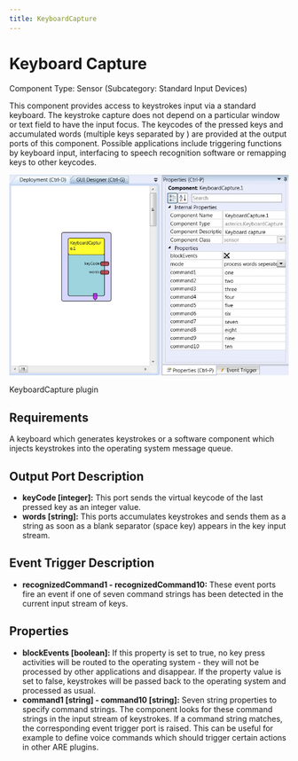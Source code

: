 ```yaml
---
title: KeyboardCapture
---
```


# Keyboard Capture

Component Type: Sensor (Subcategory: Standard Input Devices)

This component provides access to keystrokes input via a standard keyboard. The keystroke capture does not depend on a particular window or text field to have the input focus. The keycodes of the pressed keys and accumulated words (multiple keys separated by ) are provided at the output ports of this component. Possible applications include triggering functions by keyboard input, interfacing to speech recognition software or remapping keys to other keycodes.

![Screenshot: KeyboardCapture plugin](img/keyboardcapture.jpg "Screenshot: KeyboardCapture plugin")

KeyboardCapture plugin

## Requirements

A keyboard which generates keystrokes or a software component which injects keystrokes into the operating system message queue.

## Output Port Description

*   **keyCode \[integer\]:** This port sends the virtual keycode of the last pressed key as an integer value.
*   **words \[string\]:** This ports accumulates keystrokes and sends them as a string as soon as a blank separator (space key) appears in the key input stream.

## Event Trigger Description

*   **recognizedCommand1 - recognizedCommand10:** These event ports fire an event if one of seven command strings has been detected in the current input stream of keys.

## Properties

*   **blockEvents \[boolean\]:** If this property is set to true, no key press activities will be routed to the operating system - they will not be processed by other applications and disappear. If the property value is set to false, keystrokes will be passed back to the operating system and processed as usual.
*   **command1 \[string\] - command10 \[string\]:** Seven string properties to specify command strings. The component looks for these command strings in the input stream of keystrokes. If a command string matches, the corresponding event trigger port is raised. This can be useful for example to define voice commands which should trigger certain actions in other ARE plugins.